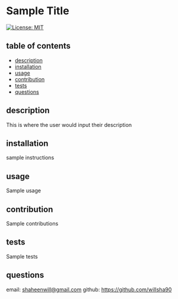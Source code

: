 # Sample Title
[![License: MIT](https://img.shields.io/badge/License-MIT-yellow.svg)](https://opensource.org/licenses/MIT)
## table of contents
* [description](#description)
* [installation](#installation)
* [usage](#usage)
* [contribution](#contribution)
* [tests](#tests)
* [questions](#questions)

## description
This is where the user would input their description

## installation
sample instructions

## usage
Sample usage

## contribution
Sample contributions

## tests
Sample tests

## questions
email: shaheenwill@gmail.com 
github: https://github.com/willsha90 
 


